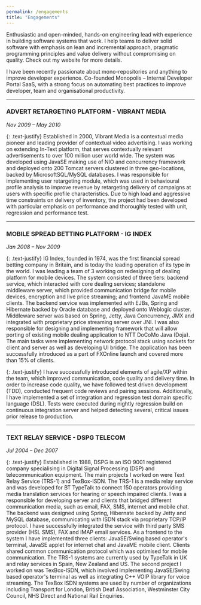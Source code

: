 ```yaml
---
permalink: /engagements
title: "Engagements"
---
```

Enthusiastic and open-minded, hands-on engineering lead with experience in building software systems that work. I help teams to deliver solid software with emphasis on lean and incremental approach, pragmatic programming principles and value delivery without compromising on quality. Check out my website for more details.

I have been recently passionate about mono-repositories and anything to improve developer experience. Co-founded Monopolis – Internal Developer Portal SaaS, with a strong focus on automating best practices to improve developer, team and organisational productivity.


---

### ADVERT RETARGETING PLATFORM - VIBRANT MEDIA
_Nov 2009 – May 2010_

{: .text-justify}
Established in 2000, Vibrant Media is a contextual media pioneer and leading provider of contextual video advertising. 
I was working on extending In-Text platform, that serves contextually relevant advertisements to over 100 million user 
world wide. The system was developed using JavaSE making use of NIO and concurrency framework and deployed onto 200 
Tomcat servers clustered in three geo-locations, backed by MicrosoftSQL/MySQL databases. I was responsible for 
implementing user retargeting module, which was used in behavioural profile analysis to improve revenue by retargeting 
delivery of campaigns at users with specific profile characteristics. Due to high load and aggressive time constraints 
on delivery of inventory, the project had been developed with particular emphasis on performance and thoroughly tested 
with unit, regression and performance test.


---

### MOBILE SPREAD BETTING PLATFORM - IG INDEX
_Jan 2008 – Nov 2009_

{: .text-justify}
IG Index, founded in 1974, was the first financial spread betting company in Britain, and is today the leading operation 
of its type in the world. I was leading a team of 3 working on redesigning of dealing platform for mobile devices. The 
system consisted of three tiers: backend service, which interacted with core dealing services; standalone middleware 
server, which provided communication bridge for mobile devices, encryption and live price streaming; and frontend JavaME 
mobile clients. The backend service was implemented with EJBs, Spring and Hibernate backed by Oracle database and deployed 
onto Weblogic cluster. Middleware server was based on Spring, Jetty, Java Concurrency, JMX and integrated with proprietary 
price streaming server over JNI. I was also responsible for designing and implementing framework that will allow porting 
of existing mobile dealing application to NTT DoCoMo Java (Doja). The main tasks were implementing network protocol 
stack using sockets for client and server as well as developing UI bridge. The application has been successfully 
introduced as a part of FXOnline launch and covered more than 15% of clients.

{: .text-justify}
I have successfully introduced elements of agile/XP within the team, which improved communication, code quality and 
delivery time. In order to increase code quality, we have followed test driven development (TDD), 
conducted frequent code reviews and pairing sessions. Additionally, I have implemented a set of integration and 
regression test domain specific language (DSL). Tests were executed during nightly regression build on continuous 
integration server and helped detecting several, critical issues prior release to production.

---

### TEXT RELAY SERVICE - DSPG TELECOM 
_Jul 2004 – Dec 2007_ 

{: .text-justify}
Established in 1988, DSPG is an ISO 9001 registered company specialising in Digital Signal Processing (DSP) and 
telecommunication equipment. The main projects I worked on were Text Relay Service (TRS-1) and TexBox-ISDN. The TRS-1 
is a media relay service and was developed for BT TypeTalk to connect 150 operators providing media translation services 
for hearing or speech impaired clients. I was a responsible for developing server and clients that bridged different 
communication media, such as email, FAX, SMS, internet and mobile chat. The backend was designed using Spring, Hibernate 
backed by Jetty and MySQL database, communicating with ISDN stack via proprietary TCP/IP protocol. I have successfully 
integrated the service with third party SMS provider (HSL SMS), FAX and IMAP email services. As a frontend to the system 
I have implemented three clients: JavaSE/Swing based operator's terminal, JavaSE applet for internet chat and JavaME 
mobile client. Clients shared common communication protocol which was optimised for mobile communication. The TRS-1 
systems are currently used by TypeTalk in UK and relay services in Spain, New Zealand and US. The second project I 
worked on was TexBox-ISDN, which involved implementing JavaSE/Swing based operator's terminal as well as integrating 
C++ VOIP library for voice streaming. The TexBox ISDN systems are used by number of organizations including Transport 
for London, British Deaf Association, Westminster City Council, NHS Direct and National Rail Enquiries.